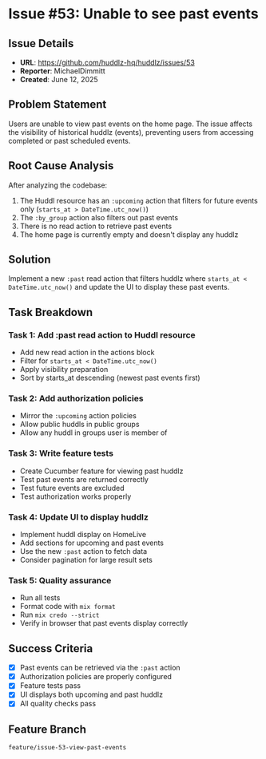 # Issue #53: Unable to see past events

## Issue Details
- **URL**: https://github.com/huddlz-hq/huddlz/issues/53
- **Reporter**: MichaelDimmitt
- **Created**: June 12, 2025

## Problem Statement
Users are unable to view past events on the home page. The issue affects the visibility of historical huddlz (events), preventing users from accessing completed or past scheduled events.

## Root Cause Analysis
After analyzing the codebase:
1. The Huddl resource has an `:upcoming` action that filters for future events only (`starts_at > DateTime.utc_now()`)
2. The `:by_group` action also filters out past events
3. There is no read action to retrieve past events
4. The home page is currently empty and doesn't display any huddlz

## Solution
Implement a new `:past` read action that filters huddlz where `starts_at < DateTime.utc_now()` and update the UI to display these past events.

## Task Breakdown

### Task 1: Add :past read action to Huddl resource
- Add new read action in the actions block
- Filter for `starts_at < DateTime.utc_now()`
- Apply visibility preparation
- Sort by starts_at descending (newest past events first)

### Task 2: Add authorization policies
- Mirror the `:upcoming` action policies
- Allow public huddls in public groups
- Allow any huddl in groups user is member of

### Task 3: Write feature tests
- Create Cucumber feature for viewing past huddlz
- Test past events are returned correctly
- Test future events are excluded
- Test authorization works properly

### Task 4: Update UI to display huddlz
- Implement huddl display on HomeLive
- Add sections for upcoming and past events
- Use the new `:past` action to fetch data
- Consider pagination for large result sets

### Task 5: Quality assurance
- Run all tests
- Format code with `mix format`
- Run `mix credo --strict`
- Verify in browser that past events display correctly

## Success Criteria
- [x] Past events can be retrieved via the `:past` action
- [x] Authorization policies are properly configured
- [x] Feature tests pass
- [x] UI displays both upcoming and past huddlz
- [x] All quality checks pass

## Feature Branch
`feature/issue-53-view-past-events`